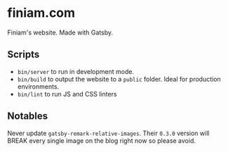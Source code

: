 # finiam.com

Finiam's website. Made with Gatsby.

## Scripts

- `bin/server` to run in development mode.
- `bin/build` to output the website to a `public` folder. Ideal for production environments.
- `bin/lint` to run JS and CSS linters

## Notables

Never update `gatsby-remark-relative-images`. Their `0.3.0` version will BREAK every single image on the blog right now so please avoid.
